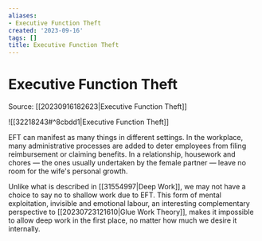 ```yaml
---
aliases:
- Executive Function Theft
created: '2023-09-16'
tags: []
title: Executive Function Theft
---
```


# Executive Function Theft

Source: [[20230916182623|Executive Function Theft]]

![[32218243#^8cbdd1|Executive Function Theft]]

EFT can manifest as many things in different settings. In the workplace, many administrative processes are added to deter employees from filing reimbursement or claiming benefits. In a relationship, housework and chores — the ones usually undertaken by the female partner — leave no room for the wife's personal growth.

Unlike what is described in [[31554997|Deep Work]], we may not have a choice to say no to shallow work due to EFT. This form of mental exploitation, invisible and emotional labour, an interesting complementary perspective to [[20230723121610|Glue Work Theory]], makes it impossible to allow deep work in the first place, no matter how much we desire it internally.